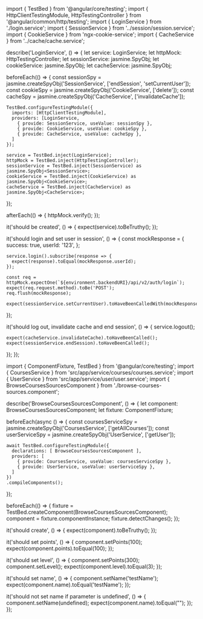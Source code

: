import { TestBed } from '@angular/core/testing';
import { HttpClientTestingModule, HttpTestingController } from '@angular/common/http/testing';
import { LoginService } from './login.service';
import { SessionService } from '../session/session.service';
import { CookieService } from 'ngx-cookie-service';
import { CacheService } from '../cache/cache.service';

describe('LoginService', () => {
  let service: LoginService;
  let httpMock: HttpTestingController;
  let sessionService: jasmine.SpyObj<SessionService>;
  let cookieService: jasmine.SpyObj<CookieService>;
  let cacheService: jasmine.SpyObj<CacheService>;

  beforeEach(() => {
    const sessionSpy = jasmine.createSpyObj('SessionService', ['endSession', 'setCurrentUser']);
    const cookieSpy = jasmine.createSpyObj('CookieService', ['delete']);
    const cacheSpy = jasmine.createSpyObj('CacheService', ['invalidateCache']);

    TestBed.configureTestingModule({
      imports: [HttpClientTestingModule],
      providers: [LoginService, 
        { provide: SessionService, useValue: sessionSpy },
        { provide: CookieService, useValue: cookieSpy },
        { provide: CacheService, useValue: cacheSpy },
      ]
    });

    service = TestBed.inject(LoginService);
    httpMock = TestBed.inject(HttpTestingController);
    sessionService = TestBed.inject(SessionService) as jasmine.SpyObj<SessionService>;
    cookieService = TestBed.inject(CookieService) as jasmine.SpyObj<CookieService>;
    cacheService = TestBed.inject(CacheService) as jasmine.SpyObj<CacheService>;
  });

  afterEach(() => {
    httpMock.verify();
  });

  it('should be created', () => {
    expect(service).toBeTruthy();
  });

  it('should login and set user in session', () => {
    const mockResponse = {
      success: true,
      userId: '123',
    };

    service.login().subscribe(response => {
      expect(response).toEqual(mockResponse.userId);
    });

    const req = httpMock.expectOne(`${environment.backendURI}/api/v2/auth/login`);
    expect(req.request.method).toBe('POST');
    req.flush(mockResponse);

    expect(sessionService.setCurrentUser).toHaveBeenCalledWith(mockResponse.userId);
  });

  it('should log out, invalidate cache and end session', () => {
    service.logout();
    
    expect(cacheService.invalidateCache).toHaveBeenCalled();
    expect(sessionService.endSession).toHaveBeenCalled();
  });
});






import { ComponentFixture, TestBed } from '@angular/core/testing';
import { CoursesService } from 'src/app/service/courses/courses.service';
import { UserService } from 'src/app/service/user/user.service';
import { BrowseCoursesSourcesComponent } from './browse-courses-sources.component';

describe('BrowseCoursesSourcesComponent', () => {
  let component: BrowseCoursesSourcesComponent;
  let fixture: ComponentFixture<BrowseCoursesSourcesComponent>;

  beforeEach(async () => {
    const coursesServiceSpy = jasmine.createSpyObj('CoursesService', ['getAllCourses']);
    const userServiceSpy = jasmine.createSpyObj('UserService', ['getUser']);

    await TestBed.configureTestingModule({
      declarations: [ BrowseCoursesSourcesComponent ],
      providers: [
        { provide: CoursesService, useValue: coursesServiceSpy },
        { provide: UserService, useValue: userServiceSpy },
      ]
    })
    .compileComponents();
  });

  beforeEach(() => {
    fixture = TestBed.createComponent(BrowseCoursesSourcesComponent);
    component = fixture.componentInstance;
    fixture.detectChanges();
  });

  it('should create', () => {
    expect(component).toBeTruthy();
  });

  it('should set points', () => {
    component.setPoints(100);
    expect(component.points).toEqual(100);
  });

  it('should set level', () => {
    component.setPoints(300);
    component.setLevel();
    expect(component.level).toEqual(3);
  });

  it('should set name', () => {
    component.setName('testName');
    expect(component.name).toEqual('testName');
  });

  it('should not set name if parameter is undefined', () => {
    component.setName(undefined);
    expect(component.name).toEqual("");
  });
});

